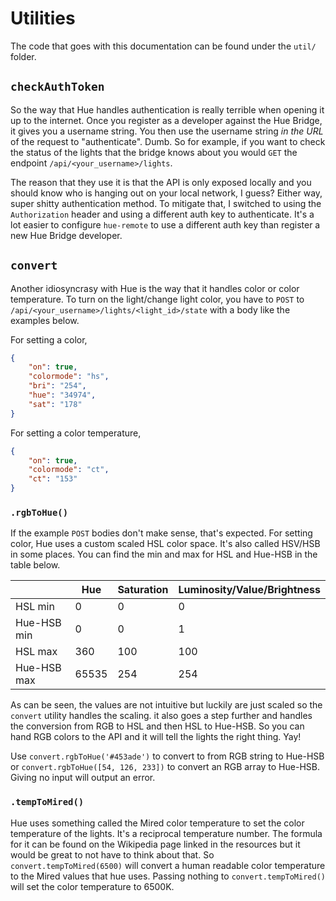 # Utilities

The code that goes with this documentation can be found under the `util/` folder.

## `checkAuthToken`

So the way that Hue handles authentication is really terrible when opening it up to the internet. Once you register as a developer against the Hue Bridge, it gives you a username string. You then use the username string *in the URL* of the request to "authenticate". Dumb. So for example, if you want to check the status of the lights that the bridge knows about you would `GET` the endpoint `/api/<your_username>/lights`.

The reason that they use it is that the API is only exposed locally and you should know who is hanging out on your local network, I guess? Either way, super shitty authentication method. To mitigate that, I switched to using the `Authorization` header and using a different auth key to authenticate. It's a lot easier to configure `hue-remote` to use a different auth key than register a new Hue Bridge developer.

## `convert`

Another idiosyncrasy with Hue is the way that it handles color or color temperature. To turn on the light/change light color, you have to `POST` to `/api/<your_username>/lights/<light_id>/state` with a body like the examples below.

For setting a color,

```json
{
    "on": true,
    "colormode": "hs",
    "bri": "254",
    "hue": "34974",
    "sat": "178"
}
```

For setting a color temperature,

```json
{
    "on": true,
    "colormode": "ct",
    "ct": "153"
}
```

### `.rgbToHue()`

If the example `POST` bodies don't make sense, that's expected. For setting color, Hue uses a custom scaled HSL color space. It's also called HSV/HSB in some places. You can find the min and max for HSL and Hue-HSB in the table below.

|             | Hue   | Saturation | Luminosity/Value/Brightness |
|-------------|-------|------------|-----------------------------|
| HSL min     | 0     | 0          | 0                           |
| Hue-HSB min | 0     | 0          | 1                           |
| HSL max     | 360   | 100        | 100                         |
| Hue-HSB max | 65535 | 254        | 254                         |

As can be seen, the values are not intuitive but luckily are just scaled so the `convert` utility handles the scaling. it also goes a step further and handles the conversion from RGB to HSL and then HSL to Hue-HSB. So you can hand RGB colors to the API and it will tell the lights the right thing. Yay!

Use `convert.rgbToHue('#453ade')` to convert to from RGB string to Hue-HSB or `convert.rgbToHue([54, 126, 233])` to convert an RGB array to Hue-HSB. Giving no input will output an error.

### `.tempToMired()`

Hue uses something called the Mired color temperature to set the color temperature of the lights. It's a reciprocal temperature number. The formula for it can be found on the Wikipedia page linked in the resources but it would be great to not have to think about that. So `convert.tempToMired(6500)` will convert a human readable color temperature to the Mired values that hue uses. Passing nothing to `convert.tempToMired()` will set the color temperature to 6500K.   
